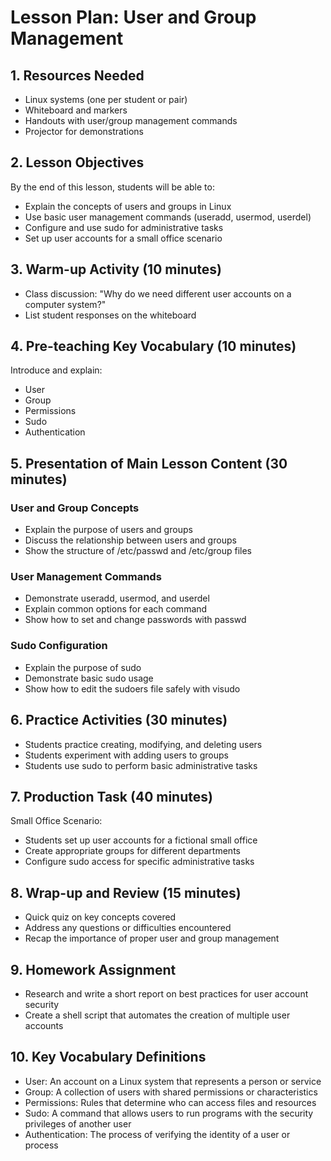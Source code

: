 # Lesson Plan: User and Group Management

## 1. Resources Needed

- Linux systems (one per student or pair)
- Whiteboard and markers
- Handouts with user/group management commands
- Projector for demonstrations

## 2. Lesson Objectives

By the end of this lesson, students will be able to:
- Explain the concepts of users and groups in Linux
- Use basic user management commands (useradd, usermod, userdel)
- Configure and use sudo for administrative tasks
- Set up user accounts for a small office scenario

## 3. Warm-up Activity (10 minutes)

- Class discussion: "Why do we need different user accounts on a computer system?"
- List student responses on the whiteboard

## 4. Pre-teaching Key Vocabulary (10 minutes)

Introduce and explain:
- User
- Group
- Permissions
- Sudo
- Authentication

## 5. Presentation of Main Lesson Content (30 minutes)

### User and Group Concepts
- Explain the purpose of users and groups
- Discuss the relationship between users and groups
- Show the structure of /etc/passwd and /etc/group files

### User Management Commands
- Demonstrate useradd, usermod, and userdel
- Explain common options for each command
- Show how to set and change passwords with passwd

### Sudo Configuration
- Explain the purpose of sudo
- Demonstrate basic sudo usage
- Show how to edit the sudoers file safely with visudo

## 6. Practice Activities (30 minutes)

- Students practice creating, modifying, and deleting users
- Students experiment with adding users to groups
- Students use sudo to perform basic administrative tasks

## 7. Production Task (40 minutes)

Small Office Scenario:
- Students set up user accounts for a fictional small office
- Create appropriate groups for different departments
- Configure sudo access for specific administrative tasks

## 8. Wrap-up and Review (15 minutes)

- Quick quiz on key concepts covered
- Address any questions or difficulties encountered
- Recap the importance of proper user and group management

## 9. Homework Assignment

- Research and write a short report on best practices for user account security
- Create a shell script that automates the creation of multiple user accounts

## 10. Key Vocabulary Definitions

- User: An account on a Linux system that represents a person or service
- Group: A collection of users with shared permissions or characteristics
- Permissions: Rules that determine who can access files and resources
- Sudo: A command that allows users to run programs with the security privileges of another user
- Authentication: The process of verifying the identity of a user or process